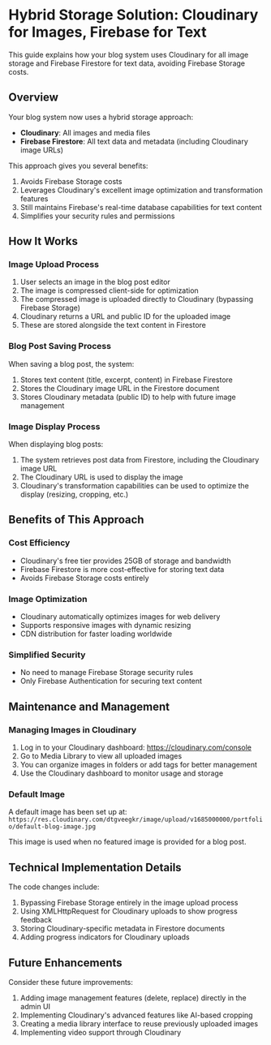 # Hybrid Storage Solution: Cloudinary for Images, Firebase for Text

This guide explains how your blog system uses Cloudinary for all image storage and Firebase Firestore for text data, avoiding Firebase Storage costs.

## Overview

Your blog system now uses a hybrid storage approach:
- **Cloudinary**: All images and media files
- **Firebase Firestore**: All text data and metadata (including Cloudinary image URLs)

This approach gives you several benefits:
1. Avoids Firebase Storage costs
2. Leverages Cloudinary's excellent image optimization and transformation features
3. Still maintains Firebase's real-time database capabilities for text content
4. Simplifies your security rules and permissions

## How It Works

### Image Upload Process

1. User selects an image in the blog post editor
2. The image is compressed client-side for optimization
3. The compressed image is uploaded directly to Cloudinary (bypassing Firebase Storage)
4. Cloudinary returns a URL and public ID for the uploaded image
5. These are stored alongside the text content in Firestore

### Blog Post Saving Process

When saving a blog post, the system:
1. Stores text content (title, excerpt, content) in Firebase Firestore
2. Stores the Cloudinary image URL in the Firestore document
3. Stores Cloudinary metadata (public ID) to help with future image management

### Image Display Process

When displaying blog posts:
1. The system retrieves post data from Firestore, including the Cloudinary image URL
2. The Cloudinary URL is used to display the image
3. Cloudinary's transformation capabilities can be used to optimize the display (resizing, cropping, etc.)

## Benefits of This Approach

### Cost Efficiency
- Cloudinary's free tier provides 25GB of storage and bandwidth
- Firebase Firestore is more cost-effective for storing text data
- Avoids Firebase Storage costs entirely

### Image Optimization
- Cloudinary automatically optimizes images for web delivery
- Supports responsive images with dynamic resizing
- CDN distribution for faster loading worldwide

### Simplified Security
- No need to manage Firebase Storage security rules
- Only Firebase Authentication for securing text content

## Maintenance and Management

### Managing Images in Cloudinary
1. Log in to your Cloudinary dashboard: https://cloudinary.com/console
2. Go to Media Library to view all uploaded images
3. You can organize images in folders or add tags for better management
4. Use the Cloudinary dashboard to monitor usage and storage

### Default Image

A default image has been set up at:
`https://res.cloudinary.com/dtgveegkr/image/upload/v1685000000/portfolio/default-blog-image.jpg`

This image is used when no featured image is provided for a blog post.

## Technical Implementation Details

The code changes include:

1. Bypassing Firebase Storage entirely in the image upload process
2. Using XMLHttpRequest for Cloudinary uploads to show progress feedback
3. Storing Cloudinary-specific metadata in Firestore documents
4. Adding progress indicators for Cloudinary uploads

## Future Enhancements

Consider these future improvements:
1. Adding image management features (delete, replace) directly in the admin UI
2. Implementing Cloudinary's advanced features like AI-based cropping
3. Creating a media library interface to reuse previously uploaded images
4. Implementing video support through Cloudinary 